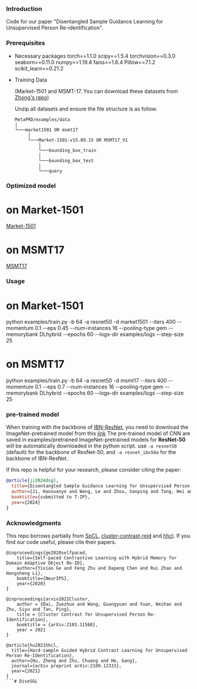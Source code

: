 
### Introduction

Code for our paper "Disentangled Sample Guidance Learning for Unsupervised Person Re-identification".

### Prerequisites

- Necessary packages
     torch==1.1.0
     scipy==1.5.4
     torchvision==0.3.0
     seaborn==0.11.0
     numpy==1.19.4
     faiss==1.6.4
     Pillow==7.1.2
     scikit_learn==0.21.2

- Training Data
  
  (Market-1501 and MSMT-17. You can download these datasets from [Zhong's repo](https://github.com/zhunzhong07/ECN))

   Unzip all datasets and ensure the file structure is as follow:
   
   ```
   MetaPRD/examples/data    
   │
   └───market1501 OR msmt17
        │   
        └───Market-1501-v15.09.15 OR MSMT17_V1
            │   
            └───bounding_box_train
            │   
            └───bounding_box_test
            | 
            └───query
   ```

### Optimized model

# on Market-1501
[Market-1501](https://drive.google.com/file/d/1VyXHMzBdCRNusBUc931xzsrz1wwe-vMz/view?usp=drive_link)

# on MSMT17
[MSMT17](https://drive.google.com/file/d/1QybLvlDzgmm8X-nkIQ7__gpkGrzVjjks/view?usp=drive_link)

### Usage 

# on Market-1501
python examples/train.py -b 64 -a resnet50 -d market1501 --iters 400 --momentum 0.1 --eps 0.45 --num-instances 16 --pooling-type gem --memorybank DLhybrid --epochs 60 --logs-dir examples/logs --step-size 25 

# on MSMT17
python examples/train.py -b 64 -a resnet50 -d msmt17 --iters 400 --momentum 0.1 --eps 0.7 --num-instances 16 --pooling-type gem --memorybank DLhybrid --epochs 60 --logs-dir examples/logs --step-size 25 

### pre-trained model
When training with the backbone of [IBN-ResNet](https://arxiv.org/abs/1807.09441), you need to download the ImageNet-pretrained model from this [link](https://drive.google.com/drive/folders/1thS2B8UOSBi_cJX6zRy6YYRwz_nVFI_S) 
The pre-trained model of CNN are saved in examples/pretrained
ImageNet-pretrained models for **ResNet-50** will be automatically downloaded in the python script.
use `-a resnet50` (default) for the backbone of ResNet-50, and `-a resnet_ibn50a` for the backbone of IBN-ResNet.

If this repo is helpful for your research, please consider citing the paper:

```BibTeX
@article{ji2024dsgl,
  title={Disentangled Sample Guidance Learning for Unsupervised Person Re-identification},
  author={Ji, Haoxuanye and Wang, Le and Zhou, Sanping and Tang, Wei and Hua, Gang},
  booktitle={submitted to T-IP},
  year={2024}
}
```

### Acknowledgments
This repo borrows partially from 
[SpCL](https://github.com/yxgeee/SpCL),
[cluster-contrast-reid](https://github.com/alibaba/cluster-contrast-reid) and 
[hhcl](https://github.com/bupt-ai-cz/HHCL-ReID). 
If you find our code useful, please cite their papers.

```
@inproceedings{ge2020selfpaced,
    title={Self-paced Contrastive Learning with Hybrid Memory for Domain Adaptive Object Re-ID},
    author={Yixiao Ge and Feng Zhu and Dapeng Chen and Rui Zhao and Hongsheng Li},
    booktitle={NeurIPS},
    year={2020}
}
```

```
@inproceedings{arxiv2021Cluster,
    author = {Dai, Zuozhuo and Wang, Guangyuan and Yuan, Weihao and Zhu, Siyu and Tan, Ping},
    title = {Cluster Contrast for Unsupervised Person Re-Identification},
    booktitle = {arXiv:2103.11568},
    year = 2021
}
```

```
@article{hu2021hhcl,
  title={Hard-sample Guided Hybrid Contrast Learning for Unsupervised Person Re-Identification},
  author={Hu, Zheng and Zhu, Chuang and He, Gang},
  journal={arXiv preprint arXiv:2109.12333},
  year={2021}
}
```# DiseSGL
